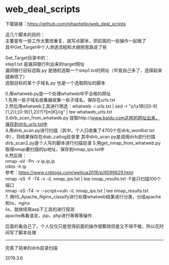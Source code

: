 # web_deal_scripts  
下载链接：https://github.com/nihaohello/web_deal_scripts

这几个脚本的目的：  
主要是有一些工作太繁琐重复，就写点脚本，把前面的一些操作一起做了  
其中Get_Target中个人渗透流程和大纲把思路说了些  


Get_Target目录中的：  
    step1.txt  是漏洞银行列出来的target网址  
    漏洞银行目标选取.py   是随机选取一个step1.txt的网址（毕竟自己多了，选择起来就麻烦了）  
    选取目标的某个子域名.py    也是一个选取网址的脚本  



0.用whatweb.py是一个处理whatweb中不合格的网址  
1.先用一些子域名收集器收集一些子域名，保存在urls.txt  
2.然后用whatweb工具进行筛选：whatweb -i urls.txt | sed -r "s/\x1B\[([0-9]{1,2}(;[0-9]{1,2})?)?[m|K]//g" | tee whatweb_urls.txt  
3.dirb_scan_from_whatweb.py  提取http://www.baidu.com这样的网址出来，保存到dirb_urls.txt中  
4.用dirb_scan.py进行扫描（其中，个人只收集了4700个在dirb_wordlist.txt中），将结果保存在diab_catlog目录里
其中dirb_scan.py是调用dirb进行扫描
dirb_scan2.py是个人写的脚本进行扫描目录
5.用get_nmap_from_whatweb.py   取得nmap要扫描的ip地址，保存到nmap_ips.txt中  
6.然后用：  
nmap -sV -Pn -v ip,ip,ip  
nikto -h ip  
参考：https://www.cnblogs.com/weihua2616/p/6599629.html  
nmap -sS -F -T4 -v -iL nmap_ips.txt | tee nmap_results.txt   -F是只扫描100个端口  
nmap -sS -T4 -v --script=vuln -iL nmap_ips.txt | tee nmap_results.txt  
7.
用IIS_Apache_Nginx_classify进行处理whatweb结果进行分类，分成apache和iis，nginx  
iis，就继续用asp下工具的进行探测  
apache再看语言，jsp，php进行等等等操作  




后面的看自己了，个人仅仅只是觉得前面的操作很繁琐但是又不得不做，所以花时间写了脚本处理  


------------------------------------
完善了简单的dirb目录扫描

2019.3.6